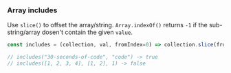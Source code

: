 ### Array includes

Use `slice()` to offset the array/string. `Array.indexOf()` returns `-1` if the sub-string/array dosen't contain the given `value`.

```js
const includes = (collection, val, fromIndex=0) => collection.slice(fromIndex).indexOf(val) != -1;

// includes("30-seconds-of-code", "code") -> true
// includes([1, 2, 3, 4], [1, 2], 1) -> false
```